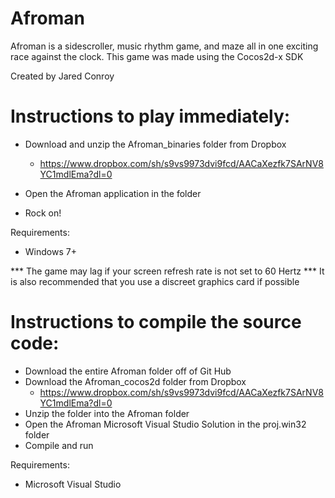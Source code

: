 Afroman
=======

Afroman is a sidescroller, music rhythm game, and maze all in one exciting race against the clock.
This game was made using the Cocos2d-x SDK

Created by Jared Conroy

Instructions to play immediately:
=================================

- Download and unzip the Afroman_binaries folder from Dropbox

	- https://www.dropbox.com/sh/s9vs9973dvi9fcd/AACaXezfk7SArNV8YC1mdlEma?dl=0

- Open the Afroman application in the folder
- Rock on!

Requirements:

- Windows 7+

*** The game may lag if your screen refresh rate is not set to 60 Hertz
*** It is also recommended that you use a discreet graphics card if possible

Instructions to compile the source code:
========================================

- Download the entire Afroman folder off of Git Hub
- Download the Afroman_cocos2d folder from Dropbox
	- https://www.dropbox.com/sh/s9vs9973dvi9fcd/AACaXezfk7SArNV8YC1mdlEma?dl=0
- Unzip the folder into the Afroman folder
- Open the Afroman Microsoft Visual Studio Solution in the proj.win32 folder
- Compile and run

Requirements:

- Microsoft Visual Studio
